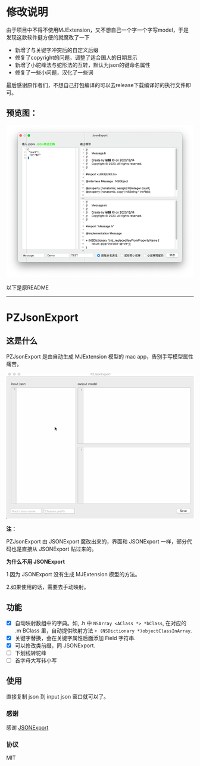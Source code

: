 # 修改说明

由于项目中不得不使用MJExtension，又不想自己一个字一个字写model，于是发现这款软件挺方便的就魔改了一下

- 新增了与关键字冲突后的自定义后缀
- 修复了copyright的问题，调整了适合国人的日期显示
- 新增了小驼峰法与蛇形法的互转，默认为json的键命名属性
- 修复了一些小问题，汉化了一些词

最后感谢原作者们，不想自己打包编译的可以去release下载编译好的执行文件即可。

## 预览图：

![screeenshort](./screeenshort.png)



以下是原README

------



# PZJsonExport


## 这是什么

PZJsonExport 是由自动生成 MJExtension 模型的 mac app，告别手写模型属性痛苦。

![example](https://raw.githubusercontent.com/EvoIos/PZJsonExport/master/pzjsonexport.gif)

**注：** 

PZJsonExport 由 JSONExport 魔改出来的，界面和 JSONExport 一样，部分代码也是直接从 JSONExport 贴过来的。

**为什么不用 JSONExport**

1.因为 JSONExport 没有生成 MJExtension 模型的方法。

2.如果使用的话，需要去手动映射。


## 功能

- [x] 自动映射数组中的字典。如, .h 中 `NSArray <AClass *> *bClass`, 在对应的 .m BClass 里，自动提供映射方法 `+ (NSDictionary *)objectClassInArray`.
- [x] 关键字替换，会在关键字属性后面添加 Field 字符串.
- [x] 可以修改类前缀，同 JSONExport.
- [ ] 下划线转驼峰
- [ ] 首字母大写转小写

## 使用

直接复制 json 到 input json 窗口就可以了。

### 感谢

感谢 [JSONExport]( https://github.com/Ahmed-Ali/JSONExport) 

### 协议

MIT